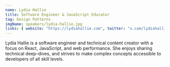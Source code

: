 ```yaml
---
name: Lydia Hallie
title: Software Engineer & JavaScript Educator
tag: Design Patterns
imgName: speakers/lydia-hallie.jpg
links: { website: "https://lydiahallie.com", twitter: "x.com/lydiahallie" }
---
```


Lydia Hallie is a software engineer and technical content creator with a focus on React, JavaScript, and web performance. She enjoys sharing technical deep-dives, and strives to make complex concepts accessible to developers of all skill levels.
